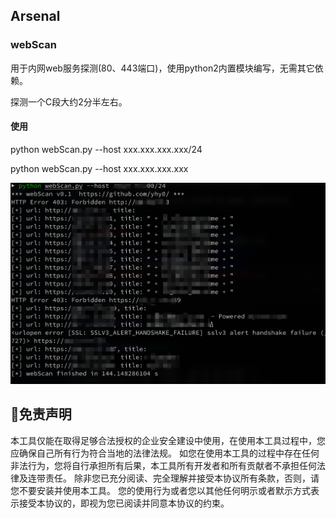 ## Arsenal

### webScan

 用于内网web服务探测(80、443端口)，使用python2内置模块编写，无需其它依赖。

 探测一个C段大约2分半左右。

#### 使用



python webScan.py --host xxx.xxx.xxx.xxx/24

python webScan.py --host xxx.xxx.xxx.xxx

![image-20201218151313574](image-20201218151313574.png)



## 📜免责声明

本工具仅能在取得足够合法授权的企业安全建设中使用，在使用本工具过程中，您应确保自己所有行为符合当地的法律法规。 如您在使用本工具的过程中存在任何非法行为，您将自行承担所有后果，本工具所有开发者和所有贡献者不承担任何法律及连带责任。 除非您已充分阅读、完全理解并接受本协议所有条款，否则，请您不要安装并使用本工具。 您的使用行为或者您以其他任何明示或者默示方式表示接受本协议的，即视为您已阅读并同意本协议的约束。